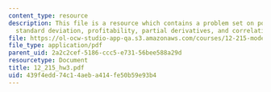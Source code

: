 ```yaml
---
content_type: resource
description: This file is a resource which contains a problem set on polynomial, matrix,
  standard deviation, profitability, partial derivatives, and correlation.
file: https://ol-ocw-studio-app-qa.s3.amazonaws.com/courses/12-215-modern-navigation-fall-2006/439f4edd74c14aeba414fe50b59e93b4_12_215_hw3.pdf
file_type: application/pdf
parent_uid: 2a2c2cef-5186-ccc5-e731-56bee588a29d
resourcetype: Document
title: 12_215_hw3.pdf
uid: 439f4edd-74c1-4aeb-a414-fe50b59e93b4
---
```

